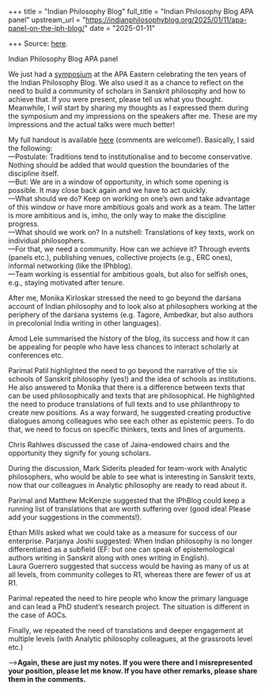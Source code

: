 +++
title = "Indian Philosophy Blog"
full_title = "Indian Philosophy Blog APA panel"
upstream_url = "https://indianphilosophyblog.org/2025/01/11/apa-panel-on-the-iph-blog/"
date = "2025-01-11"

+++
Source: [here](https://indianphilosophyblog.org/2025/01/11/apa-panel-on-the-iph-blog/).

Indian Philosophy Blog APA panel

We just had a [symposium](https://indianphilosophyblog.org/2025/01/07/indian-philosophy-blog-apa-panel/#comment-388677) at the APA Eastern celebrating the ten years of the Indian Philosophy Blog. We also used it as a chance to reflect on the need to build a community of scholars in Sanskrit philosophy and how to achieve that. If you were present, please tell us what you thought. Meanwhile, I will start by sharing my thoughts as I expressed them during the symposium and my impressions on the speakers after me. These are my impressions and the actual talks were much better!

My full handout is available [here](https://www.dropbox.com/scl/fi/t8gfeqytkc33vooe286lp/Community_Skt_Philosophy.pdf?rlkey=gm19wu2uy6d3al8aeozqxolw5&dl=0) (comments are welcome!). Basically, I said the following:  
—Postulate: Traditions tend to institutionalise and to become conservative. Nothing should be added that would question the boundaries of the discipline itself.  
—But: We are in a window of opportunity, in which some opening is possible. It may close back again and we have to act quickly.  
—What should we do? Keep on working on one’s own and take advantage of this window or have more ambitious goals and work as a team. The latter is more ambitious and is, imho, the only way to make the discipline progress.  
—What should we work on? In a nutshell: Translations of key texts, work on individual philosophers.  
—For that, we need a community. How can we achieve it? Through events (panels etc.), publishing venues, collective projects (e.g., ERC ones), informal networking (like the IPhblog).  
—Team working is essential for ambitious goals, but also for selfish ones, e.g., staying motivated after tenure.

After me, Monika Kirloskar stressed the need to go beyond the darśana account of Indian philosophy and to look also at philosophers working at the periphery of the darśana systems (e.g. Tagore, Ambedkar, but also authors in precolonial India writing in other languages).

Amod Lele summarised the history of the blog, its success and how it can be appealing for people who have less chances to interact scholarly at conferences etc.

Parimal Patil highlighted the need to go beyond the narrative of the six schools of Sanskrit philosophy (yes!) and the idea of schools as institutions. He also answered to Monika that there is a difference between texts that can be used philosophically and texts that are philosophical. He highlighted the need to produce translations of full texts and to use philanthropy to create new positions. As a way forward, he suggested creating productive dialogues among colleagues who see each other as epistemic peers. To do that, we need to focus on specific thinkers, texts and lines of arguments.

Chris Rahlwes discussed the case of Jaina-endowed chairs and the opportunity they signify for young scholars.

During the discussion, Mark Siderits pleaded for team-work with Analytic philosophers, who would be able to see what is interesting in Sanskrit texts, now that our colleagues in Analytic philosophy are ready to read about it.

Parimal and Matthew McKenzie suggested that the IPhBlog could keep a running list of translations that are worth suffering over (good idea! Please add your suggestions in the comments!).

Ethan Mills asked what we could take as a measure for success of our enterprise. Parjanya Joshi suggested: When Indian philosophy is no longer differentiated as a subfield (EF: but one can speak of epistemological authors writing in Sanskrit along with ones writing in English).  
Laura Guerrero suggested that success would be having as many of us at all levels, from community colleges to R1, whereas there are fewer of us at R1.

Parimal repeated the need to hire people who know the primary language and can lead a PhD student’s research project. The situation is different in the case of AOCs.

Finally, we repeated the need of translations and deeper engagement at multiple levels (with Analytic philosophy colleagues, at the grassroots level etc.)

—\>**Again, these are just my notes. If you were there and I misrepresented your position, please let me know. If you have other remarks, please share them in the comments.**
